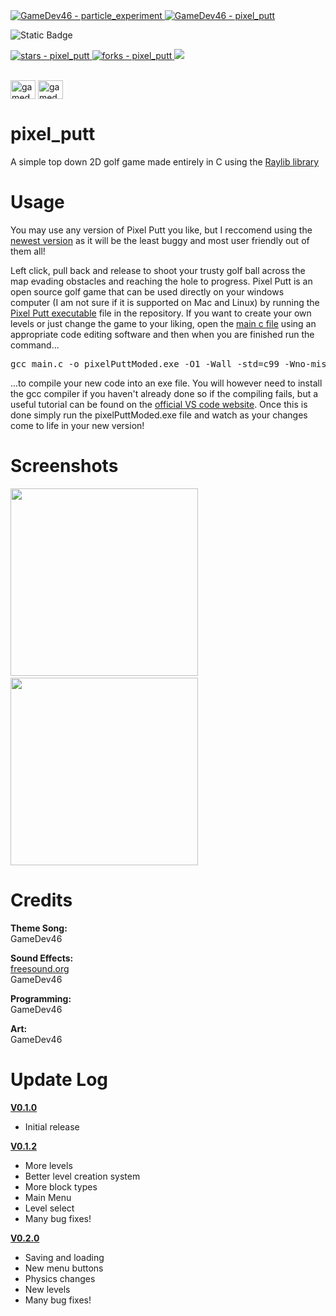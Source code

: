 <a href="https://github.com/GameDev46" title="Go to GitHub repo">
    <img src="https://img.shields.io/static/v1?label=GameDev46&message=|&color=Green&logo=github&style=for-the-badge&labelColor=1f1f22" alt="GameDev46 - particle_experiment">
    <img src="https://img.shields.io/badge/Version-0.1.2-green?style=for-the-badge&labelColor=1f1f22&color=Green" alt="GameDev46 - pixel_putt">
</a>

 ![Static Badge](https://img.shields.io/badge/--1f1f22?style=for-the-badge&logo=C&logoColor=6060ef)
    
<a href="https://github.com/GameDev46/pixel_putt/stargazers">
    <img src="https://img.shields.io/github/stars/GameDev46/pixel_putt?style=for-the-badge&labelColor=1f1f22" alt="stars - pixel_putt">
</a>
<a href="https://github.com/GameDev46/pixel_putt/forks">
    <img src="https://img.shields.io/github/forks/GameDev46/pixel_putt?style=for-the-badge&labelColor=1f1f22" alt="forks - pixel_putt">
</a>
<a href="https://github.com/GameDev46/pixel_putt/issues">
    <img src="https://img.shields.io/github/issues/GameDev46/pixel_putt?style=for-the-badge&labelColor=1f1f22&color=blue"/>
 </a>

<br>
<br>

<p align="left">
<a href="https://twitter.com/gamedev46" target="blank"><img align="center" src="https://raw.githubusercontent.com/rahuldkjain/github-profile-readme-generator/master/src/images/icons/Social/twitter.svg" alt="gamedev46" height="30" width="40" /></a>
<a href="https://www.youtube.com/c/gamedev46" target="blank"><img align="center" src="https://raw.githubusercontent.com/rahuldkjain/github-profile-readme-generator/master/src/images/icons/Social/youtube.svg" alt="gamedev46" height="30" width="40" /></a>
</p>

# pixel_putt

A simple top down 2D golf game made entirely in C using the [Raylib library](https://raylib.com)

# Usage

You may use any version of Pixel Putt you like, but I reccomend using the [newest version](/Pixel%20Putt%20V0.2.0) as it will be the least buggy and most user friendly out of them all!

Left click, pull back and release to shoot your trusty golf ball across the map evading obstacles and reaching the hole to progress. Pixel Putt is an open source golf game that can be used directly on your windows computer (I am not sure if it is supported on Mac and Linux) by running the [Pixel Putt executable](Pixel%20Putt%20V0.2.0/pixelPutt.exe) file in the repository. If you want to create your own levels or just change the game to your liking, open the [main c file](Pixel%20Putt%20V0.2.0/main.c) using an appropriate code editing software and then when you are finished run the command...

<pre>gcc main.c -o pixelPuttModed.exe -O1 -Wall -std=c99 -Wno-missing-braces -I include/ -L lib/ -lraylib -lopengl32 -lgdi32 -lwinmm</pre>

...to compile your new code into an exe file. You will however need to install the gcc compiler if you haven't already done so if the compiling fails, but a useful tutorial can be found on the [official VS code website](https://code.visualstudio.com/docs/cpp/config-mingw). Once this is done simply run the pixelPuttModed.exe file and watch as your changes come to life in your new version!

# Screenshots

<p>
  <img src="https://github.com/GameDev46/pixel_putt/assets/76485006/643a3021-8a9e-43cb-a017-011b125c3310" height="300">
  &nbsp;
  <img src="https://github.com/GameDev46/pixel_putt/assets/76485006/031441c2-e326-4c5d-b52f-f466e7c5985a" height="300">
</p>

# Credits

**Theme Song:** <br>
GameDev46

**Sound Effects:** <br>
[freesound.org](https://freesound.org)<br>
GameDev46

**Programming:** <br>
GameDev46

**Art:** <br>
GameDev46

# Update Log

[**V0.1.0**](/Pixel%20Putt%20V0.1.0)

- Initial release

[**V0.1.2**](/Pixel%20Putt%20V0.1.2)

- More levels
- Better level creation system
- More block types
- Main Menu
- Level select
- Many bug fixes!

[**V0.2.0**](/Pixel%20Putt%20V0.2.0)

- Saving and loading
- New menu buttons
- Physics changes
- New levels
- Many bug fixes!
